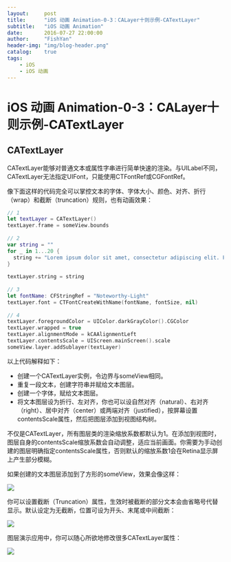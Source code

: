 ```yaml
---
layout:     post
title:      "iOS 动画 Animation-0-3：CALayer十则示例-CATextLayer"
subtitle:   "iOS 动画 Animation"
date:       2016-07-27 22:00:00
author:     "FishYan"
header-img: "img/blog-header.png" 
catalog:    true
tags:
    - iOS
    - iOS 动画
---
```


# iOS 动画 Animation-0-3：CALayer十则示例-CATextLayer

## CATextLayer

CATextLayer能够对普通文本或属性字串进行简单快速的渲染。与UILabel不同，CATextLayer无法指定UIFont，只能使用CTFontRef或CGFontRef。

像下面这样的代码完全可以掌控文本的字体、字体大小、颜色、对齐、折行（wrap）和截断（truncation）规则，也有动画效果：

```swift
// 1
let textLayer = CATextLayer()
textLayer.frame = someView.bounds
  
// 2
var string = ""
for _ in 1...20 {
  string += "Lorem ipsum dolor sit amet, consectetur adipiscing elit. Fusce auctor arcu quis velit congue dictum. "
}
  
textLayer.string = string
  
// 3
let fontName: CFStringRef = "Noteworthy-Light"
textLayer.font = CTFontCreateWithName(fontName, fontSize, nil)
  
// 4
textLayer.foregroundColor = UIColor.darkGrayColor().CGColor
textLayer.wrapped = true
textLayer.alignmentMode = kCAAlignmentLeft
textLayer.contentsScale = UIScreen.mainScreen().scale
someView.layer.addSublayer(textLayer)
```
以上代码解释如下：

- 创建一个CATextLayer实例，令边界与someView相同。
- 重复一段文本，创建字符串并赋给文本图层。
- 创建一个字体，赋给文本图层。
- 将文本图层设为折行、左对齐，你也可以设自然对齐（natural）、右对齐（right）、居中对齐（center）或两端对齐（justified），按屏幕设置contentsScale属性，然后把图层添加到视图结构树。

不仅是CATextLayer，所有图层类的渲染缩放系数都默认为1。在添加到视图时，图层自身的contentsScale缩放系数会自动调整，适应当前画面。你需要为手动创建的图层明确指定contentsScale属性，否则默认的缩放系数1会在Retina显示屏上产生部分模糊。

如果创建的文本图层添加到了方形的someView，效果会像这样：

![](http://cc.cocimg.com/api/uploads/20150317/1426582054545948.png)

你可以设置截断（Truncation）属性，生效时被截断的部分文本会由省略号代替显示。默认设定为无截断，位置可设为开头、末尾或中间截断：

![](http://cc.cocimg.com/api/uploads/20150317/1426582060628623.png)

图层演示应用中，你可以随心所欲地修改很多CATextLayer属性：

![](http://cc.cocimg.com/api/uploads/20150317/1426582127466083.png)
